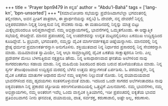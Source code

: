 +++
title = 'Prayer bpn9479 in ಕನ್ನಡ'
author = "Abdu'l-Bahá"
tags = ['lang-kn', 'bpn-unsorted']
+++
*(ಸಮಾಲೋಚನಾ ಸಭೆಯನ್ನು ಪ್ರವೇಶಿಸಿದಾಗಲೆಲ್ಲಾ ಭಗವಂತನಲ್ಲಿ ತಲ್ಲೀನರಾಗಿ, ಅವನ ಪ್ರೀತಿಗೆ ಪಾತ್ರರಾಗಿ, ಈ ಪ್ರಾರ್ಥನೆಯನ್ನು ಸಲ್ಲಿಸಿ)
ಓ ದೇವರೇ, ನನ್ನ ದೇವರೇ! ನಿನ್ನಲ್ಲಿ ಭಕ್ತಿಪರವಶರಾಗಿ ನಿನ್ನತ್ತ ನಿರೀಕ್ಷಿಸುವ ನಿನ್ನ ಸೇವಕರು ನಾವು.  ಈ ಮಹಾದಿನದಲ್ಲಿ ನಿನ್ನನ್ನು ಮಾತ್ರ ಬಿಟ್ಟು ಮಿಕ್ಕೆಲ್ಲದರಿಂದಲೂ ಅಲಿಪ್ತರಾಗಿದ್ದೇವೆ.  ನಮ್ಮ ಅಭಿಪ್ರಾಯಗಳಲ್ಲಿ, ಭಾವನೆಗಳಲ್ಲಿ ಒಮ್ಮತಗೊಂಡು.  ಈ ಆಧ್ಯಾತ್ಮಿಕ ಸಭೆಯಲ್ಲಿ ಸೇರಿದ್ದೇವೆ.  ಮಾನವ ಪ್ರಪಂಚದಲ್ಲಿ ನಿನ್ನ ಉಪದೇಶವನ್ನು ಉನ್ನತ ಮಟ್ಟದಲ್ಲಿರಿಸಲು ಏಕಮುಖ ಉದ್ದಿಶ್ಯದಿಂದ ಕೂಡಿದ್ದೇವೆ.  ಓ ಪ್ರಭುವೇ, ಭಗವಂತನೇ, ನಮ್ಮನ್ನು  ದೈವಿಕ ಮಾರ್ಗದರ್ಶಕತ್ವದ ಚಿಹ್ನೆಯನ್ನಾಗಿಸು.  ಮಾನವರಲ್ಲಿ ನಿನ್ನ ಶ್ರೇಷ್ಠ ಧರ್ಮದ ಪ್ರಮಾಣಕರ್ತರನ್ನಾಗಿ ಅನುಗೊಳಿಸು.  ಶಕ್ತಿಯುತವಾದ ನಿನ್ನ ನಿರ್ಧಾರದ ಪ್ರಸಾರದಲ್ಲಿ ನಿನ್ನ ಸೇವಕರನ್ನಾಗಿ ಮಾಡು.  ಮಹಿಮಾವಂತ ಸ್ವಾಮಿಯೇ, ನಿನ್ನ ಆಭಾ ಸಾಮ್ರಾಜ್ಯದಲ್ಲಿ ದೈವಿಕ ಏಕತೆಯ ಸಾಕ್ಷಾತ್ಕರನೂ ನೀನು.  ಎಲ್ಲ ಪ್ರದೇಶಗಳ ಮೇಲು ಬೆಳಗುತ್ತಿರುವ ನಕ್ಷತ್ರನೂ ಹೌದು.  ನಿನ್ನ ಅಸಾಧಾರಣವಾದ ಘನತೆಯ ಅಲೆಗಳಿಂದ ನಾವು ಸಾಗರದಂತಾಗಲು ಸಹಾಯ ಮಾಡು.  ನಿನ್ನ ಮಹಿಮೆಯ ಶಿಖರದಿಂದ ಹರಿದು ಬರುವ ಹೊಳೆಯಂತೆಯೂ ಮಾಡು.  ನಿನ್ನ ಸ್ವರ್ಗ ತೇಜಃಪುಂಜವಾದ ಉದ್ದಿಶ್ಯದ ಮರದಲ್ಲಿ ಬೆಳೆವ ಉತ್ತಮ ಹಣ್ಣುಗಳಂತೆ ಏರ್ಪಡಿಸು.  ಓ ಪರಮಾತ್ಮನೇ, ನಿನ್ನ ದೈವಿಕ ಏಕತೆಯ ಮಾತುಗಳ ಆಧಾರದ ಮೇಲೆ ನಮ್ಮ ಆತ್ಮಗಳು ನಿಲ್ಲುವಂತೆ ನೋಡು.  ನಿನ್ನ ದಯಾಮಯವಾದ ಭಾವನೆಗಳಿಂದ ನಮ್ಮ ಹೃದಯಗಳು ಸಂತಸಗೊಳ್ಳುವಂತೆ ಮಾಡು.  ಇದರಿಂದ ಒಂದೇ ಸಾಗರದ ಅಲೆಗಳಂತಾದರೂ ನಾವು ಐಕ್ಯವಂತರಾಗಿ ನಿನ್ನ ಪ್ರಕಾಶದ ಜ್ಯೋತಿಯ ಕಿರಣಗಳೋಪಾದಿಯಲ್ಲಿ ಒತ್ತಟ್ಟಿಗೆ ಮಿಲನವಾಗಲಿ.  ನಮ್ಮ ಭಾವನೆಗಳು, ನಮ್ಮ ಅಭಿಪ್ರಾಯಗಳು, ನಮ್ಮ ಅಂತರಂಗ ಇವೆಲ್ಲ ಒಂದು ವಾಸ್ತವಿಕ ಸ್ಥಿತಿಯಾಗಲಿ, ಇಡೀ ಪ್ರಪಂಚದಲ್ಲಿ ಐಕ್ಯತೆಯ ಭಾವದ ಪ್ರತಿಬಿಂಬವಾಗಲಿ ನೀನು ಘನವಂತ, ದಯಾಮಯ, ದಾತ, ಸರ್ವಶಕ್ತ, ಕರುಣಾಶಾಲಿ, ಅಷ್ಟೇ ಅಲ್ಲ, ಕರುಣಾಳು.
